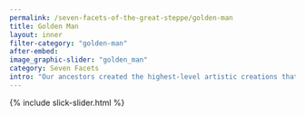 ```yaml
---
permalink: /seven-facets-of-the-great-steppe/golden-man
title: Golden Man
layout: inner
filter-category: "golden-man"
after-embed:
image_graphic-slider: "golden_man"
category: Seven Facets
intro: "Our ancestors created the highest-level artistic creations that still amaze the imagination. Skillful golden guise of a warrior indicates confident mastery of the ancient masters of gold processing techniques. It also revealed a rich mythology, reflecting power and aesthetics of the Steppe civilization."
---
```


{% include slick-slider.html %}
